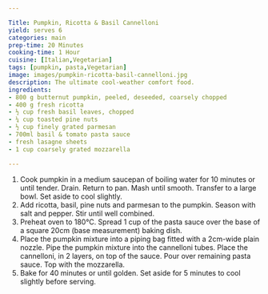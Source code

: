 ```yaml
---

Title: Pumpkin, Ricotta & Basil Cannelloni
yield: serves 6
categories: main
prep-time: 20 Minutes
cooking-time: 1 Hour
cuisine: [Italian,Vegetarian]
tags: [pumpkin, pasta,Vegetarian]
image: images/pumpkin-ricotta-basil-cannelloni.jpg
description: The ultimate cool-weather comfort food.
ingredients:
- 800 g butternut pumpkin, peeled, deseeded, coarsely chopped
- 400 g fresh ricotta
- ½ cup fresh basil leaves, chopped
- ¼ cup toasted pine nuts
- ½ cup finely grated parmesan
- 700ml basil & tomato pasta sauce
- fresh lasagne sheets
- 1 cup coarsely grated mozzarella

---
```




1. Cook pumpkin in a medium saucepan of boiling water for 10 minutes or until tender. Drain. Return to pan. Mash until smooth. Transfer to a large bowl. Set aside to cool slightly.
2. Add ricotta, basil, pine nuts and parmesan to the pumpkin. Season with salt and pepper. Stir until well combined.
3. Preheat oven to 180°C. Spread 1 cup of the pasta sauce over the base of a square 20cm (base measurement) baking dish.
4. Place the pumpkin mixture into a piping bag fitted with a 2cm-wide plain nozzle. Pipe the pumpkin mixture into the cannelloni tubes. Place the cannelloni, in 2 layers, on top of the sauce. Pour over remaining pasta sauce. Top with the mozzarella.
5. Bake for 40 minutes or until golden. Set aside for 5 minutes to cool slightly before serving.
